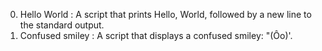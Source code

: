 0. Hello World : A script that prints Hello, World, followed by a new line to the standard output.
1. Confused smiley : A script that displays a confused smiley: "(Ôo)'.
